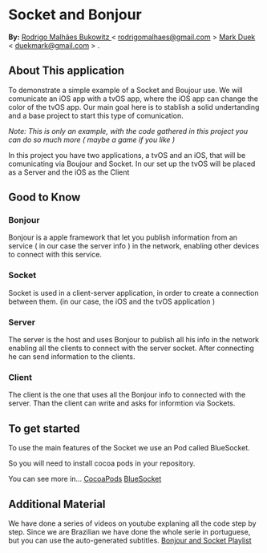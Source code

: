 # Socket and Bonjour 

**By:** [Rodrigo Malhães Bukowitz ](https://github.com/rodrigomalhaesbuko) < rodrigomalhaes@gmail.com > [Mark Duek ](https://github.com/markduek) < duekmark@gmail.com > . 


## About This application 

To demonstrate a simple example of a Socket and Boujour use. We will comunicate an iOS app with a tvOS app, where the iOS app can change the color of the tvOS app. Our main goal here is to stablish a solid undertanding and a base project to start this type of comunication. 

*Note: This is only an example, with the code gathered in this project you can do so much more ( maybe a game if you like )*

In this project you have two applications, a tvOS and an iOS, that will be comunicating via Boujour and Socket. 
In our set up the tvOS will be placed as a Server and the iOS as the Client

## Good to Know

### Bonjour
Bonjour is a apple framework that let you publish information from an service ( in our case the server info ) in the network, enabling other devices to connect with this service. 

### Socket 
Socket is used in a client-server application, in order to create a connection between them. (in our case, the iOS and the tvOS application )

### Server 
The server is the host and uses Bonjour to publish all his info in the network enabling all the clients to connect with the server socket. After connecting he can send information to the clients.

### Client 
The client is the one that uses all the Bonjour info to connected with the server. Than the client can write and asks for informtion via Sockets. 

## To get started

To use the main features of the Socket we use an Pod called BlueSocket.

So you will need to install cocoa pods in your repository.

You can see more in...
[CocoaPods](https://cocoapods.org/)
[BlueSocket](https://github.com/IBM-Swift/BlueSocket)

## Additional Material 
We have done a series of videos on youtube explaning all the code step by step. 
Since we are Brazilian we have done the whole serie in portuguese, but you can use the auto-generated subtitles. 
[Bonjour and Socket Playlist ](https://www.youtube.com/playlist?list=PLWpneBiTMe-18aKLQ6xB4nn6TOVqmu0_E)



